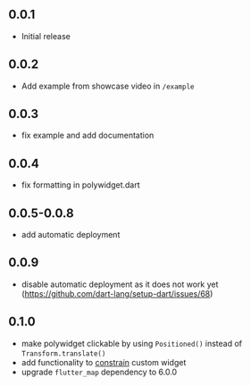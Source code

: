 ## 0.0.1

* Initial release

## 0.0.2

* Add example from showcase video in `/example`

## 0.0.3

* fix example and add documentation

## 0.0.4

* fix formatting in polywidget.dart

## 0.0.5-0.0.8

* add automatic deployment

## 0.0.9

* disable automatic deployment as it does not work
  yet (https://github.com/dart-lang/setup-dart/issues/68)

## 0.1.0

* make polywidget clickable by using `Positioned()` instead of `Transform.translate()`
* add functionality
  to [constrain](https://github.com/TimBaumgart/flutter_map_polywidget/blob/main/README.md#constraints)
  custom widget
* upgrade `flutter_map` dependency to 6.0.0